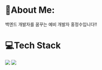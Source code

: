 <h1>🔷About Me:</h1>
백엔드 개발자를 꿈꾸는 예비 개발자 홍정수입니다!!

<h1>💻Tech Stack</h1>
<image src="https://img.shields.io/badge/-java-orange">
<image src="![image](https://user-images.githubusercontent.com/115636544/203532490-962a7bed-e390-4f63-9364-ab14fd4cbdb9.png)
">
